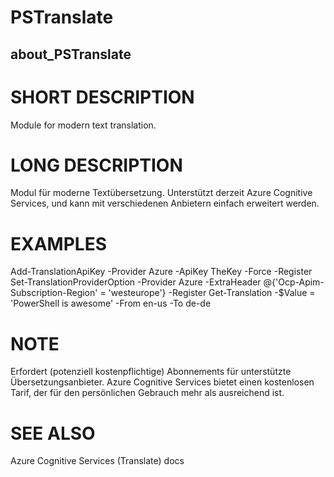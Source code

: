 ﻿# PSTranslate
## about_PSTranslate

# SHORT DESCRIPTION
Module for modern text translation.

# LONG DESCRIPTION
Modul für moderne Textübersetzung. Unterstützt derzeit Azure Cognitive Services,
und kann mit verschiedenen Anbietern einfach erweitert werden.

# EXAMPLES
Add-TranslationApiKey -Provider Azure -ApiKey TheKey -Force -Register
Set-TranslationProviderOption -Provider Azure -ExtraHeader @{'Ocp-Apim-Subscription-Region' = 'westeurope'} -Register
Get-Translation -$Value = 'PowerShell is awesome' -From en-us -To de-de

# NOTE
Erfordert (potenziell kostenpflichtige) Abonnements für unterstützte Übersetzungsanbieter.
Azure Cognitive Services bietet einen kostenlosen Tarif, der für den
persönlichen Gebrauch mehr als ausreichend ist.

# SEE ALSO
Azure Cognitive Services (Translate) docs
